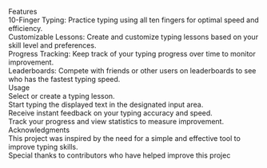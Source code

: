 Features<br>
  10-Finger Typing: Practice typing using all ten fingers for optimal speed and efficiency.<br>
  Customizable Lessons: Create and customize typing lessons based on your skill level and preferences.<br>
  Progress Tracking: Keep track of your typing progress over time to monitor improvement.<br>
  Leaderboards: Compete with friends or other users on leaderboards to see who has the fastest typing speed.<br>
Usage<br>
  Select or create a typing lesson.<br>
  Start typing the displayed text in the designated input area.<br>
  Receive instant feedback on your typing accuracy and speed.<br>
  Track your progress and view statistics to measure improvement.<br>
Acknowledgments<br>
  This project was inspired by the need for a simple and effective tool to improve typing skills.<br>
  Special thanks to contributors who have helped improve this projec<br>
